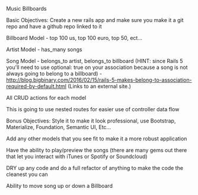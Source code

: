 Music Billboards
 

Basic Objectives:
Create a new rails app and make sure you make it a git repo and have a github repo linked to it

Billboard Model - top 100 us, top 100 euro, top 50, ect...

Artist Model - has_many songs

Song Model - belongs_to artist, belongs_to billboard (HINT: since Rails 5 you'll need to use optional: true on your association because a song is not always going to belong to a billboard) - http://blog.bigbinary.com/2016/02/15/rails-5-makes-belong-to-association-required-by-default.html (Links to an external site.)

All CRUD actions for each model

This is going to use nested routes for easier use of controller data flow
 

Bonus Objectives:
Style it to make it look professional, use Bootstrap, Materialize, Foundation, Semantic UI, Etc...

Add any other models that you see fit to make it a more robust application

Have the ability to play/preview the songs (there are many gems out there that let you interact with iTunes or Spotify or Soundcloud)

DRY up any code and do a full refactor of anything to make the code the cleanest you can

Ability to move song up or down a Billboard